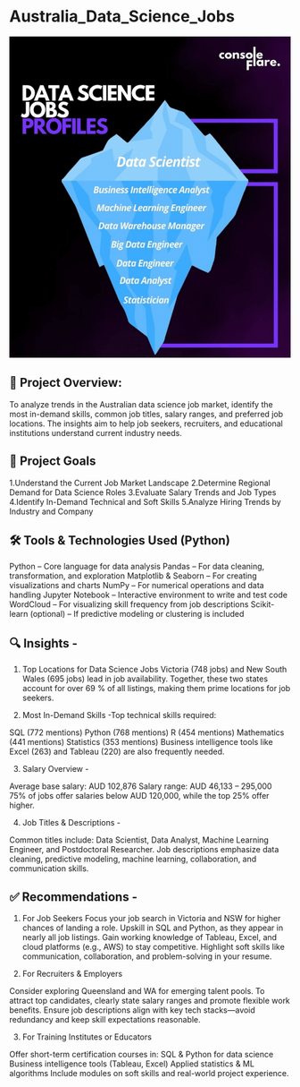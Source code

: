 # Australia_Data_Science_Jobs
![Data_scince](ds-jobs-899x1024.png)

## 📌 Project Overview:
To analyze trends in the Australian data science job market, identify the most in-demand skills, common job titles, salary ranges, and preferred job locations. The insights aim to help job seekers, recruiters, and educational institutions understand current industry needs.

## 🎯 Project Goals
1.Understand the Current Job Market Landscape
2.Determine Regional Demand for Data Science Roles
3.Evaluate Salary Trends and Job Types
4.Identify In-Demand Technical and Soft Skills
5.Analyze Hiring Trends by Industry and Company

## 🛠️ Tools & Technologies Used (Python)
Python – Core language for data analysis
Pandas – For data cleaning, transformation, and exploration
Matplotlib & Seaborn – For creating visualizations and charts
NumPy – For numerical operations and data handling
Jupyter Notebook – Interactive environment to write and test code
WordCloud – For visualizing skill frequency from job descriptions
Scikit-learn (optional) – If predictive modeling or clustering is included



## 🔍 Insights -

1. Top Locations for Data Science Jobs
Victoria (748 jobs) and New South Wales (695 jobs) lead in job availability.
Together, these two states account for over 69 % of all listings, making them prime locations for job seekers.

2. Most In-Demand Skills -Top technical skills required:

SQL (772 mentions)
Python (768 mentions)
R (454 mentions)
Mathematics (441 mentions)
Statistics (353 mentions)
Business intelligence tools like Excel (263) and Tableau (220) are also frequently needed.

3. Salary Overview -

Average base salary: AUD 102,876
Salary range: AUD 46,133 – 295,000
75% of jobs offer salaries below AUD 120,000, while the top 25% offer higher.

4. Job Titles & Descriptions - 

Common titles include: Data Scientist, Data Analyst, Machine Learning Engineer, and Postdoctoral Researcher.
Job descriptions emphasize data cleaning, predictive modeling, machine learning, collaboration, and communication skills.

## ✅ Recommendations -
1. For Job Seekers
Focus your job search in Victoria and NSW for higher chances of landing a role.
Upskill in SQL and Python, as they appear in nearly all job listings.
Gain working knowledge of Tableau, Excel, and cloud platforms (e.g., AWS) to stay competitive.
Highlight soft skills like communication, collaboration, and problem-solving in your resume.

2. For Recruiters & Employers

Consider exploring Queensland and WA for emerging talent pools.
To attract top candidates, clearly state salary ranges and promote flexible work benefits.
Ensure job descriptions align with key tech stacks—avoid redundancy and keep skill expectations reasonable.

3. For Training Institutes or Educators

Offer short-term certification courses in:
SQL & Python for data science
Business intelligence tools (Tableau, Excel)
Applied statistics & ML algorithms
Include modules on soft skills and real-world project experience.

